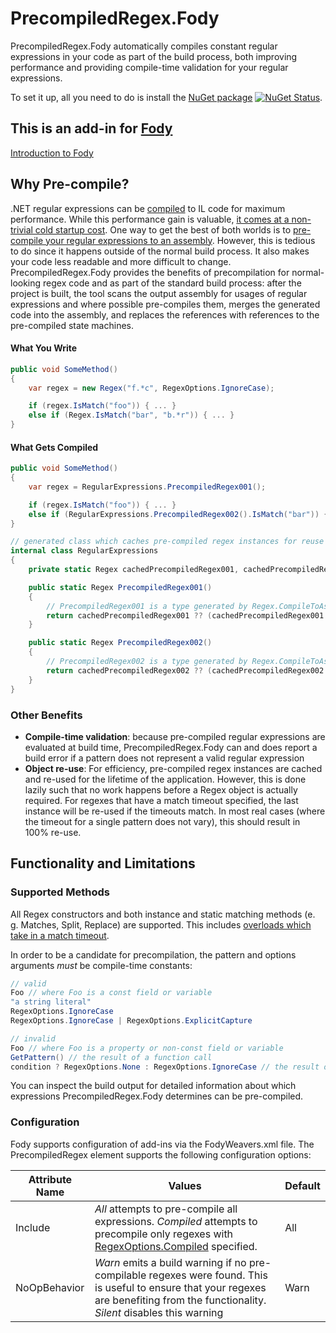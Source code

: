 # PrecompiledRegex.Fody

PrecompiledRegex.Fody automatically compiles constant regular expressions in your code as part of the build process, both improving performance and providing compile-time validation for your regular expressions.

To set it up, all you need to do is install the [NuGet package](https://www.nuget.org/packages/PrecompiledRegex.Fody/) [![NuGet Status](http://img.shields.io/nuget/v/PrecompiledRegex.Fody.svg?style=flat)](https://www.nuget.org/packages/PrecompiledRegex.Fody/).

## This is an add-in for [Fody](https://github.com/Fody/Fody/) 

[Introduction to Fody](http://github.com/Fody/Fody/wiki/SampleUsage)

## Why Pre-compile?

.NET regular expressions can be [compiled](https://blogs.msdn.microsoft.com/bclteam/2004/11/12/regular-expression-performance-david-gutierrez/) to IL code for maximum performance. While this performance gain is valuable, [it comes at a non-trivial cold startup cost](http://blog.codinghorror.com/to-compile-or-not-to-compile/). 
One way to get the best of both worlds is to [pre-compile your regular expressions to an assembly](https://msdn.microsoft.com/en-us/library/9ek5zak6(v=vs.110).aspx). However, this is tedious to do since it happens outside of the normal build process. It also makes your code less readable and more difficult to change. 
PrecompiledRegex.Fody provides the benefits of precompilation for normal-looking regex code and as part of the standard build process: after the project is built, the tool scans the output assembly for usages of regular expressions and where possible pre-compiles them, merges the generated code into the assembly, and replaces the references with references to the pre-compiled state machines.

#### What You Write
```C#
public void SomeMethod()
{
	var regex = new Regex("f.*c", RegexOptions.IgnoreCase);

	if (regex.IsMatch("foo")) { ... }
	else if (Regex.IsMatch("bar", "b.*r")) { ... }
}
```

#### What Gets Compiled
```C#
public void SomeMethod()
{
	var regex = RegularExpressions.PrecompiledRegex001();

	if (regex.IsMatch("foo")) { ... }
	else if (RegularExpressions.PrecompiledRegex002().IsMatch("bar")) { ... }
}

// generated class which caches pre-compiled regex instances for reuse
internal class RegularExpressions
{
	private static Regex cachedPrecompiledRegex001, cachedPrecompiledRegex002;

	public static Regex PrecompiledRegex001()
	{
		// PrecompiledRegex001 is a type generated by Regex.CompileToAssembly()
		return cachedPrecompiledRegex001 ?? (cachedPrecompiledRegex001 = new PrecompiledRegex001());
	}

	public static Regex PrecompiledRegex002()
	{
		// PrecompiledRegex002 is a type generated by Regex.CompileToAssembly()
		return cachedPrecompiledRegex002 ?? (cachedPrecompiledRegex002 = new PrecompiledRegex002());
	}
}
```

### Other Benefits

- **Compile-time validation**: because pre-compiled regular expressions are evaluated at build time, PrecompiledRegex.Fody can and does report a build error if a pattern does not represent a valid regular expression
- **Object re-use**: For efficiency, pre-compiled regex instances are cached and re-used for the lifetime of the application. However, this is done lazily such that no work happens before a Regex object is actually required. For regexes that have a match timeout specified, the last instance will be re-used if the timeouts match. In most real cases (where the timeout for a single pattern does not vary), this should result in 100% re-use.

## Functionality and Limitations

### Supported Methods
All Regex constructors and both instance and static matching methods (e. g. Matches, Split, Replace) are supported. This includes [overloads which take in a match timeout](https://msdn.microsoft.com/en-us/library/system.text.regularexpressions.regex.matchtimeout(v=vs.110).aspx).

In order to be a candidate for precompilation, the pattern and options arguments *must* be compile-time constants:

```C#
// valid
Foo // where Foo is a const field or variable
"a string literal"
RegexOptions.IgnoreCase
RegexOptions.IgnoreCase | RegexOptions.ExplicitCapture

// invalid
Foo // where Foo is a property or non-const field or variable
GetPattern() // the result of a function call
condition ? RegexOptions.None : RegexOptions.IgnoreCase // the result of branching
```

You can inspect the build output for detailed information about which expressions PrecompiledRegex.Fody determines can be pre-compiled.

### Configuration

Fody supports configuration of add-ins via the FodyWeavers.xml file. The PrecompiledRegex element supports the following configuration options:

Attribute Name | Values | Default
--- | --- | ---
Include | *All* attempts to pre-compile all expressions. *Compiled* attempts to precompile only regexes with [RegexOptions.Compiled](https://msdn.microsoft.com/en-us/library/system.text.regularexpressions.regexoptions(v=vs.110).aspx) specified. | All
NoOpBehavior | *Warn* emits a build warning if no pre-compilable regexes were found. This is useful to ensure that your regexes are benefiting from the functionality. *Silent* disables this warning | Warn

